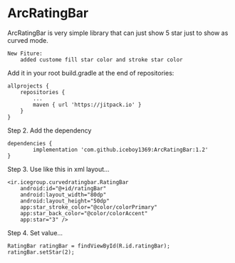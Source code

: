 # ArcRatingBar

ArcRatingBar is very simple library that can just show 5 star just to show as curved mode.

	New Fiture:
		added custome fill star color and stroke star color


Add it in your root build.gradle at the end of repositories:

	allprojects {
		repositories {
			...
			maven { url 'https://jitpack.io' }
		}
	}
Step 2. Add the dependency

	dependencies {
	        implementation 'com.github.iceboy1369:ArcRatingBar:1.2'
	}
  
  
Step 3. Use like this in xml layout...
 
	<ir.icegroup.curvedratingbar.RatingBar
		android:id="@+id/ratingBar"
		android:layout_width="80dp"
		android:layout_height="50dp"
		app:star_stroke_color="@color/colorPrimary"
		app:star_back_color="@color/colorAccent"
		app:star="3" />
   
        
Step 4. Set value...
 
	RatingBar ratingBar = findViewById(R.id.ratingBar);
    ratingBar.setStar(2);
   
        
